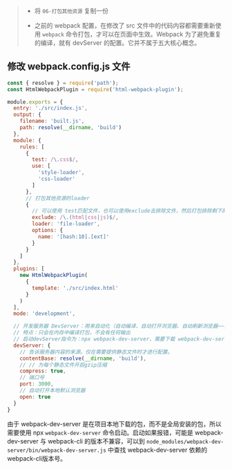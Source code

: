 > - 将 `06-打包其他资源` 复制一份
>
> - 之前的 webpack 配置，在修改了 src 文件中的代码内容都需要重新使用 `webpack` 命令打包，才可以在页面中生效。Webpack 为了避免重复的编译，就有 devServer 的配置。它并不属于五大核心概念。

## 修改 webpack.config.js 文件

```js
const { resolve } = require('path');
const HtmlWebpackPlugin = require('html-webpack-plugin');

module.exports = {
  entry: './src/index.js',
  output: {
    filename: 'built.js',
    path: resolve(__dirname, 'build')
  },
  module: {
    rules: [
      {
        test: /\.css$/,
        use: [
          'style-loader',
          'css-loader'
        ]
      },
      // 打包其他资源的loader
      {
        // 可以使用 test匹配文件，也可以使用exclude去排除文件，然后打包排除剩下的
        exclude: /\.(html|css|js)$/,
        loader: 'file-loader',
        options: {
          name: '[hash:10].[ext]'
        }
      }
    ]
  },
  plugins: [
    new HtmlWebpackPlugin(
      {
        template: './src/index.html'
      }
    )
  ],
  mode: 'development',

  // 开发服务器 DevServer：用来自动化（自动编译、自动打开浏览器、自动刷新浏览器~~）
  // 特点：只会在内存中编译打包，不会有任何输出
  // 启动devServer指令为：npx webpack-dev-server，需要下载 webpack-dev-server 包
  devServer: {
    // 告诉服务器内容的来源。仅在需要提供静态文件时才进行配置。
    contentBase: resolve(__dirname, 'build'),
    // // 为每个静态文件开启gzip压缩
    compress: true,
    // 端口号
    port: 3000,
    // 自动打开本地默认浏览器
    open: true
  }
}
```

由于 webpack-dev-server 是在项目本地下载的包，而不是全局安装的包，所以需要使用 npx `webpack-dev-server` 命令启动。启动如果报错，可能是 webpack-dev-server 与 webpack-cli 的版本不兼容，可以到 `node_modules/webpack-dev-server/bin/webpack-dev-server.js` 中查找 webpack-dev-server 依赖的webpack-cli版本号。
